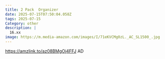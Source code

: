 ```yaml
---
title: 2 Pack  Organizer
date: 2025-07-15T07:50:04.058Z
tags: 2025-07-15
Category: other
description: |
  16.xx
image: https://m.media-amazon.com/images/I/71eKVCMg0zL._AC_SL1500_.jpg
---
```

https://amzlink.to/az08BMgOj4FFJ
AD